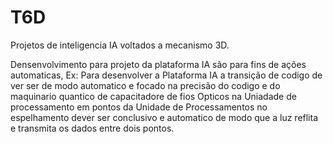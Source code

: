 # T6D
Projetos de inteligencia IA voltados a mecanismo 3D.

Densenvolvimento para projeto da plataforma IA são para fins de ações automaticas, Ex: Para desenvolver a Plataforma IA a transição de codigo de ver ser de modo automatico e focado na precisão do codigo e do maquinario quantico de capacitadore de fios Opticos na Uniadade de processamento em pontos da Unidade de Processamentos no espelhamento dever ser conclusivo e automatico de modo que a luz reflita e transmita os dados entre dois pontos.
